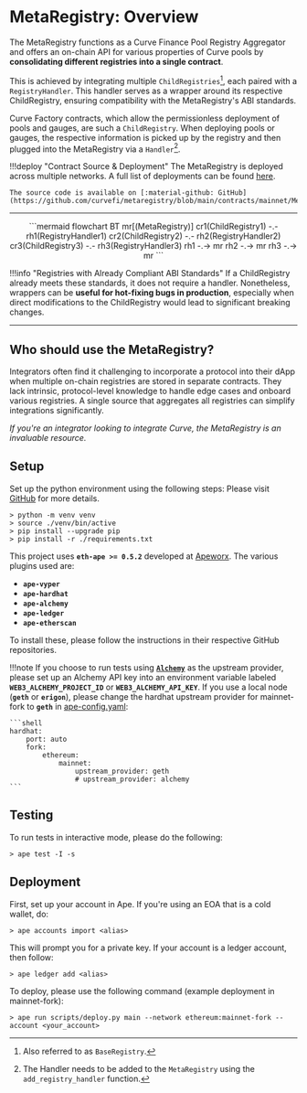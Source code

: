 <h1>MetaRegistry: Overview</h1>

The MetaRegistry functions as a Curve Finance Pool Registry Aggregator and offers an on-chain API for various properties of Curve pools by **consolidating different registries into a single contract**.

This is achieved by integrating multiple `ChildRegistries`[^1], each paired with a `RegistryHandler`. This handler serves as a wrapper around its respective ChildRegistry, ensuring compatibility with the MetaRegistry's ABI standards.

Curve Factory contracts, which allow the permissionless deployment of pools and gauges, are such a `ChildRegistry`. When deploying pools or gauges, the respective information is picked up by the registry and then plugged into the MetaRegistry via a `Handler`[^2].

[^1]: Also referred to as `BaseRegistry`.
[^2]: The Handler needs to be added to the `MetaRegistry` using the `add_registry_handler` function.


!!!deploy "Contract Source & Deployment"
    The MetaRegistry is deployed across multiple networks. A full list of deployments can be found [here](../references/deployed-contracts.md#metaregistry).

    The source code is available on [:material-github: GitHub](https://github.com/curvefi/metaregistry/blob/main/contracts/mainnet/MetaRegistry.vy).


---


<div align="center" class="mermaid-diagram">
```mermaid
flowchart BT
    mr[(MetaRegistry)]
    cr1(ChildRegistry1) -.- rh1(RegistryHandler1)
    cr2(ChildRegistry2) -.- rh2(RegistryHandler2)
    cr3(ChildRegistry3) -.- rh3(RegistryHandler3)
    rh1 -.-> mr
    rh2 -.-> mr
    rh3 -.-> mr
```
</div>


!!!info "Registries with Already Compliant ABI Standards"
    If a ChildRegistry already meets these standards, it does not require a handler. Nonetheless, wrappers can be **useful for hot-fixing bugs in production**, especially when direct modifications to the ChildRegistry would lead to significant breaking changes.

---

## **Who should use the MetaRegistry?**

Integrators often find it challenging to incorporate a protocol into their dApp when multiple on-chain registries are stored in separate contracts. They lack intrinsic, protocol-level knowledge to handle edge cases and onboard various registries. A single source that aggregates all registries can simplify integrations significantly.

*If you're an integrator looking to integrate Curve, the MetaRegistry is an invaluable resource.*


## **Setup**
Set up the python environment using the following steps: Please visit [GitHub](https://github.com/curvefi/metaregistry) for more details.

```
> python -m venv venv
> source ./venv/bin/active
> pip install --upgrade pip
> pip install -r ./requirements.txt
```

This project uses **`eth-ape >= 0.5.2`** developed at [Apeworx](https://apeworx.io/). The various plugins used are:

- **`ape-vyper`**
- **`ape-hardhat`**
- **`ape-alchemy`**
- **`ape-ledger`**
- **`ape-etherscan`**

To install these, please follow the instructions in their respective GitHub repositories.

!!!note
    If you choose to run tests using [**`Alchemy`**](https://www.alchemy.com/) as the upstream provider, please set up an Alchemy API key into an environment variable labeled **`WEB3_ALCHEMY_PROJECT_ID`** or **`WEB3_ALCHEMY_API_KEY`**. If you use a local node (**`geth`** or **`erigon`**), please change the hardhat upstream provider for mainnet-fork to **`geth`** in [ape-config.yaml](https://github.com/curvefi/metaregistry/blob/main/ape-config.yaml):

    ```shell
    hardhat:
        port: auto
        fork:
            ethereum:
                mainnet:
                    upstream_provider: geth
                    # upstream_provider: alchemy
    ```

## **Testing**

To run tests in interactive mode, please do the following:

```shell
> ape test -I -s
```

## **Deployment**

First, set up your account in Ape. If you're using an EOA that is a cold wallet, do:

```shell
> ape accounts import <alias>
```

This will prompt you for a private key. If your account is a ledger account, then follow:

```shell
> ape ledger add <alias>
```

To deploy, please use the following command (example deployment in mainnet-fork):

```shell
> ape run scripts/deploy.py main --network ethereum:mainnet-fork --account <your_account>
```
